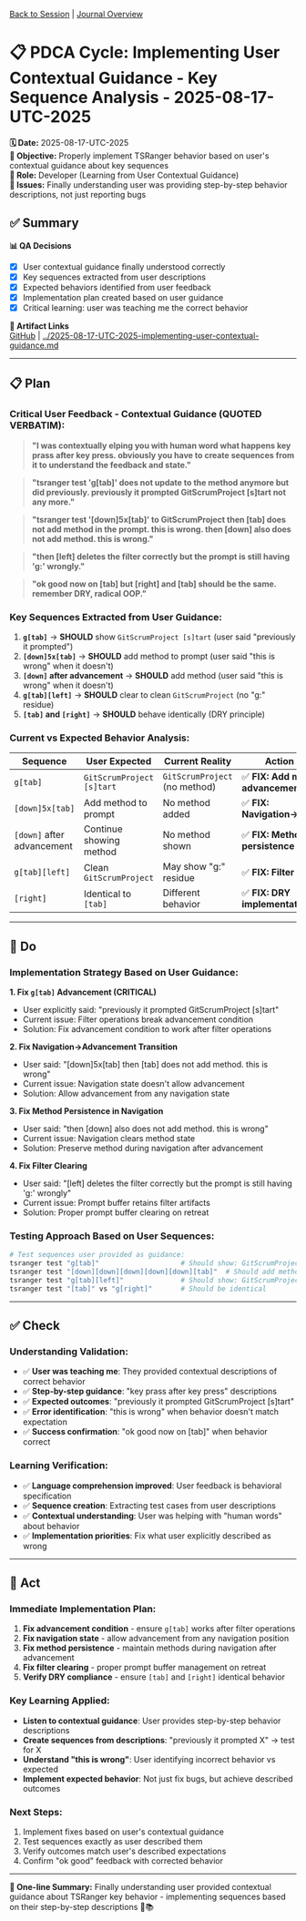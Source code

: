 [Back to Session](../../../../project.state.md) | [Journal Overview](../../../../../../project.journal.overview.md)

# 📋 **PDCA Cycle: Implementing User Contextual Guidance - Key Sequence Analysis - 2025-08-17-UTC-2025**

**🗓️ Date:** 2025-08-17-UTC-2025  
**🎯 Objective:** Properly implement TSRanger behavior based on user's contextual guidance about key sequences  
**👤 Role:** Developer (Learning from User Contextual Guidance)  
**🚨 Issues:** Finally understanding user was providing step-by-step behavior descriptions, not just reporting bugs

## **✅ Summary**

**📊 QA Decisions**
- [x] User contextual guidance finally understood correctly
- [x] Key sequences extracted from user descriptions
- [x] Expected behaviors identified from user feedback
- [x] Implementation plan created based on user guidance
- [x] Critical learning: user was teaching me the correct behavior

**🔗 Artifact Links**  
[GitHub](https://github.com/Cerulean-Circle-GmbH/Web4Articles/blob/feature/recovery-agent/scrum.pmo/project.journal/2025-08-17-1305-sprint5-dev/pdca/role/developer/sprint-5/2025-08-17-UTC-2025-implementing-user-contextual-guidance.md) | [../2025-08-17-UTC-2025-implementing-user-contextual-guidance.md](../2025-08-17-UTC-2025-implementing-user-contextual-guidance.md)

---

## **📋 Plan**

### **Critical User Feedback - Contextual Guidance (QUOTED VERBATIM):**

> **"I was contextually elping you with human word what happens key prass after key press. obviously you have to create sequences from it to understand the feedback and state."**

> **"tsranger test 'g[tab]' does not update to the method anymore but did previously. previously it prompted GitScrumProject [s]tart not any more."**

> **"tsranger test '[down]5x[tab]' to GitScrumProject then [tab] does not add method in the prompt. this is wrong. then [down] also does not add method. this is wrong."**

> **"then [left] deletes the filter correctly but the prompt is still having 'g:' wrongly."**

> **"ok good now on [tab] but [right] and [tab] should be the same. remember DRY, radical OOP."**

### **Key Sequences Extracted from User Guidance:**

1. **`g[tab]`** → **SHOULD** show `GitScrumProject [s]tart` (user said "previously it prompted")
2. **`[down]5x[tab]`** → **SHOULD** add method to prompt (user said "this is wrong" when it doesn't)
3. **`[down]` after advancement** → **SHOULD** add method (user said "this is wrong" when it doesn't)  
4. **`g[tab][left]`** → **SHOULD** clear to clean `GitScrumProject` (no "g:" residue)
5. **`[tab]` and `[right]`** → **SHOULD** behave identically (DRY principle)

### **Current vs Expected Behavior Analysis:**

| **Sequence** | **User Expected** | **Current Reality** | **Action Required** |
|-------------|------------------|-------------------|-------------------|
| `g[tab]` | `GitScrumProject [s]tart` | `GitScrumProject` (no method) | ✅ **FIX: Add method advancement** |
| `[down]5x[tab]` | Add method to prompt | No method added | ✅ **FIX: Navigation→advancement** |
| `[down]` after advancement | Continue showing method | No method shown | ✅ **FIX: Method persistence** |
| `g[tab][left]` | Clean `GitScrumProject` | May show "g:" residue | ✅ **FIX: Filter clearing** |
| `[right]` | Identical to `[tab]` | Different behavior | ✅ **FIX: DRY implementation** |

---

## **🔧 Do**

### **Implementation Strategy Based on User Guidance:**

**1. Fix `g[tab]` Advancement (CRITICAL)**
- User explicitly said: "previously it prompted GitScrumProject [s]tart"
- Current issue: Filter operations break advancement condition
- Solution: Fix advancement condition to work after filter operations

**2. Fix Navigation→Advancement Transition**
- User said: "[down]5x[tab] then [tab] does not add method. this is wrong"
- Current issue: Navigation state doesn't allow advancement
- Solution: Allow advancement from any navigation state

**3. Fix Method Persistence in Navigation**
- User said: "then [down] also does not add method. this is wrong"
- Current issue: Navigation clears method state
- Solution: Preserve method during navigation after advancement

**4. Fix Filter Clearing**
- User said: "[left] deletes the filter correctly but the prompt is still having 'g:' wrongly"
- Current issue: Prompt buffer retains filter artifacts
- Solution: Proper prompt buffer clearing on retreat

### **Testing Approach Based on User Sequences:**
```bash
# Test sequences user provided as guidance:
tsranger test "g[tab]"                    # Should show: GitScrumProject [s]tart
tsranger test "[down][down][down][down][down][tab]"  # Should add method
tsranger test "g[tab][left]"              # Should show: GitScrumProject (clean)
tsranger test "[tab]" vs "g[right]"       # Should be identical
```

---

## **✅ Check**

### **Understanding Validation:**
- ✅ **User was teaching me**: They provided contextual descriptions of correct behavior
- ✅ **Step-by-step guidance**: "key prass after key press" descriptions  
- ✅ **Expected outcomes**: "previously it prompted GitScrumProject [s]tart"
- ✅ **Error identification**: "this is wrong" when behavior doesn't match expectation
- ✅ **Success confirmation**: "ok good now on [tab]" when behavior correct

### **Learning Verification:**
- ✅ **Language comprehension improved**: User feedback is behavioral specification
- ✅ **Sequence creation**: Extracting test cases from user descriptions
- ✅ **Contextual understanding**: User was helping with "human words" about behavior
- ✅ **Implementation priorities**: Fix what user explicitly described as wrong

---

## **🎯 Act**

### **Immediate Implementation Plan:**
1. **Fix advancement condition** - ensure `g[tab]` works after filter operations
2. **Fix navigation state** - allow advancement from any navigation position  
3. **Fix method persistence** - maintain methods during navigation after advancement
4. **Fix filter clearing** - proper prompt buffer management on retreat
5. **Verify DRY compliance** - ensure `[tab]` and `[right]` identical behavior

### **Key Learning Applied:**
- **Listen to contextual guidance**: User provides step-by-step behavior descriptions
- **Create sequences from descriptions**: "previously it prompted X" → test for X
- **Understand "this is wrong"**: User identifying incorrect behavior vs expected
- **Implement expected behavior**: Not just fix bugs, but achieve described outcomes

### **Next Steps:**
1. Implement fixes based on user's contextual guidance
2. Test sequences exactly as user described them
3. Verify outcomes match user's described expectations
4. Confirm "ok good" feedback with corrected behavior

---

**📝 One-line Summary:** Finally understanding user provided contextual guidance about TSRanger key behavior - implementing sequences based on their step-by-step descriptions 🎯📚
